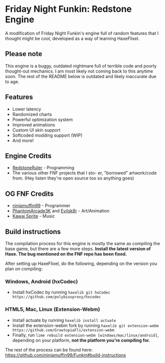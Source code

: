 # Friday Night Funkin: Redstone Engine

A modification of Friday Night Funkin's engine full of random features that I thought might be cool, developed as a way of learning HaxeFlixel.
## Please note
This engine is a buggy, outdated nightmare full of terrible code and poorly thought-out mechanics. I am most likely not coming back to this anytime soon. The rest of the README below is outdated and likely inaccurate due to age.
## Features
- Lower latency
- Randomized charts
- Powerful optimization system
- Improved animations
- Custom UI skin support
- Softcoded modding support (WIP)
- And more!
## Engine Credits
- [RedstoneRuler](https://twitter.com/redstoneruler2) - Programming
- The various other FNF projects that I sto- er, "borrowed" artwork/code from. (Hey listen they're open source too so anything goes)
## OG FNF Credits
- [ninjamuffin99](https://twitter.com/ninja_muffin99) - Programmer
- [PhantomArcade3K](https://twitter.com/phantomarcade3k) and [Evilsk8r](https://twitter.com/evilsk8r) - Art/Animation
- [Kawai Sprite](https://twitter.com/kawaisprite) - Music
## Build instructions
The compilation process for this engine is mostly the same as compiling the base game, but there are a few more steps.
**Install the latest version of Haxe. The bug mentioned on the FNF repo has been fixed.**

After setting up HaxeFlixel, do the following, depending on the version you plan on compiling:
### Windows, Android (hxCodec)
- Install hxCodec by running `haxelib git hxCodec https://github.com/polybiusproxy/hxcodec`

### HTML5, Mac, Linux (Extension-Webm)
- Install actuate by running `haxelib install actuate`
- Install the extension-webm fork by running `haxelib git extension-webm https://github.com/GrowtopiaFli/extension-webm`
- Finally, run `lime rebuild extension-webm [windows/mac/linux/android]`, depending on your platform, **not the platform you're compiling for.**

The rest of the process can be found here: https://github.com/ninjamuffin99/Funkin#build-instructions
